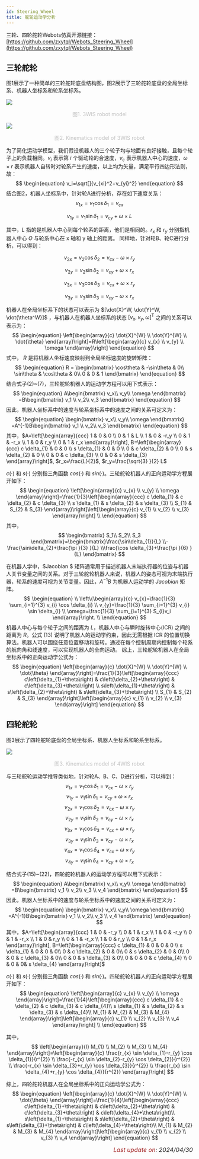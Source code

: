 ```yaml
---
id: Steering_Wheel
title: 舵轮运动学分析
---
```


三轮、四轮舵轮Webots仿真开源链接：[https://github.com/zxytql/Webots_Steering_Wheel](https://github.com/zxytql/Webots_Steering_Wheel)

## 三轮舵轮

图1展示了一种简单的三轮舵轮底盘结构图，图2展示了三轮舵轮底盘的全局坐标系、机器人坐标系和轮系坐标系。

![](../assets/Steering_Wheel_Kinematics/1.jpg)

<center> <font font-size="14px"><font color = "#c0c0c0">图1. 3WIS robot model </font></font></center> 

![](../assets/Steering_Wheel_Kinematics/2.jpg)

<center> <font font-size="14px"><font color = "#c0c0c0">图2. Kinematics model of 3WIS robot </font></font></center> 

为了简化运动学模型，我们假设机器人的三个轮子均与地面有良好接触，且每个轮子上的负载相同。$v_i$ 表示第 $i$ 个驱动轮的合速度，$v_c$ 表示机器人中心的速度，$\omega \times r$ 表示机器人自转时对轮系产生的速度，以上均为矢量，满足平行四边形法则，故：
$$
\begin{equation} v_i=\sqrt[]{v_{xi}^2+v_{yi}^2} \end{equation}
$$
结合图2，机器人坐标系中，针对轮A进行分析，存在如下速度关系：
$$
\begin{equation} v_{1x}= v_1\cos\delta _1=v_{cx} \end{equation}
$$

$$
\begin{equation} v_{1y}= v_1\sin\delta _1=v_{cy}+\omega \times L \end{equation}
$$


其中，$L$ 指的是机器人中心到每个轮系的距离，他们是相同的。$r_x$ 和 $r_y$ 分别指机器人中心 $O$ 与轮系中心在 x 轴和 y 轴上的距离。
同样地，针对轮B、轮C进行分析，可以得到：

$$
\begin{equation} v_{2x}= v_2\cos\delta _2=v_{cx}-\omega \times r_y \end{equation}
$$

$$
\begin{equation} v_{2y}= v_2\sin\delta _2=v_{cy}+\omega \times r_x \end{equation}
$$

$$
\begin{equation} v_{3x}= v_3\cos\delta _3=v_{cx}+\omega \times r_y \end{equation}
$$

$$
\begin{equation} v_{3y}= v_3\sin\delta _3=v_{cy}-\omega \times r_x \end{equation}
$$

机器人在全局坐标系下的状态可以表示为 $[\dot{X}^W, \dot{Y}^W, \dot{\theta^W}]$ ，与机器人在机器人坐标系的状态 $[v_x,v_y,\omega ]^\mathrm{T}$ 之间的关系可以表示为：
$$
\begin{equation} \left[\begin{array}{c}
\dot{X}^{W} \\
\dot{Y}^{W} \\
\dot{\theta}
\end{array}\right]=R\left[\begin{array}{c}
v_{x} \\
v_{y} \\
\omega
\end{array}\right] \end{equation}
$$
式中， $R$ 是将机器人坐标速度映射到全局坐标速度的旋转矩阵：
$$
\begin{equation} R = \begin{bmatrix}
 \cos\theta  & -\sin\theta  & 0\\
 \sin\theta  & \cos\theta  & 0\\
 0 & 0 & 1
\end{bmatrix} \end{equation}
$$
结合式子(2)~(7)，三轮舵轮机器人的运动学方程可以用下式表示：
$$
\begin{equation} A\begin{bmatrix}
 v_x\\
 v_y\\
\omega 
\end{bmatrix} =B\begin{bmatrix}
v_1 \\
 v_2\\
v_3
\end{bmatrix} \end{equation}
$$
因此，机器人坐标系中的速度与轮系坐标系中的速度之间的关系可定义为：
$$
\begin{equation} \begin{bmatrix}
 v_x\\
 v_y\\
\omega 
\end{bmatrix} =A^{-1}B\begin{bmatrix}
v_1 \\
 v_2\\
v_3
\end{bmatrix} \end{equation}
$$
其中，$A=\left[\begin{array}{ccc}
1 & 0 & 0 \\
0 & 1 & L \\
1 & 0 & -r_y \\
0 & 1 & -r_x \\
1 & 0 & r_y \\
0 & 1 & r_x
\end{array}\right], B=\left[\begin{array}{ccc}
c \delta_{1} & 0 & 0 \\
s \delta_{1} & 0 & 0 \\
0 & c \delta_{2} & 0 \\
0 & s \delta_{2} & 0 \\
0 & 0 & c \delta_{3} \\
0 & 0 & s \delta_{3}
\end{array}\right]$, $r_x=\frac{L}{2}$, $r_y=\frac{\sqrt{3} }{2} L$


$c(·)$ 和 $s(·)$ 分别指三角函数 $cos(·)$ 和 $sin(·)$。三轮舵轮机器人的正向运动学方程展开如下：
$$
\begin{equation} \left[\begin{array}{c}
v_{x} \\
v_{y} \\
\omega
\end{array}\right]=\frac{1}{3}\left[\begin{array}{ccc}
c \delta_{1} & c \delta_{2} & c \delta_{3} \\
s \delta_{1} & s \delta_{2} & s \delta_{3} \\
S_{1} & S_{2} & S_{3}
\end{array}\right]\left[\begin{array}{c}
v_{1} \\
v_{2} \\
v_{3}
\end{array}\right] \\ \end{equation}
$$
其中，
$$
\begin{bmatrix}
 S_1\\
 S_2\\
S_3
\end{bmatrix}=\begin{bmatrix}\frac{\sin\delta_{1}}{L}
 \\-\frac{\sin\delta_{2}+\frac{\pi }{3} }{L}
 \\\frac{\cos \delta_{3}+\frac{\pi }{6} }{L}
\end{bmatrix}
$$

在机器人学中，$Jacobian $ 矩阵通常用于描述机器人末端执行器的位姿与机器人关节变量之间的关系。对于三轮舵轮机器人来说，机器人的姿态可视为末端执行器，轮系的速度可视为关节变量。因此，$A^{-1} B$ 为机器人运动学的 $Jacobian$ 矩阵。
$$
\begin{equation} \\
\left\{\begin{array}{c}
v_{x}=\frac{1}{3} \sum_{i=1}^{3} v_{i} \cos \delta_{i} \\
v_{y}=\frac{1}{3} \sum_{i=1}^{3} v_{i} \sin \delta_{i} \\
\omega=\frac{1}{3} \sum_{i=1}^{3} S_{i}v_i
\end{array}\right. \\ \end{equation}
$$
机器人中心与每个轮子之间的距离为 $L$，机器人中心与瞬时旋转中心(ICR) 之间的距离为 $R$。公式 (13) 说明了机器人的运动学约束，因此无需根据 ICR 的位置切换算法。机器人可以围绕任意位置移动和旋转。通过在每个控制周期内控制每个轮系的航向角和线速度，可以实现机器人的全向运动。
综上，三轮舵轮机器人在全局坐标系中的正向运动学公式为：
$$
\begin{equation} \left[\begin{array}{c}
\dot{X}^{W} \\
\dot{Y}^{W} \\
\dot{\theta}
\end{array}\right]=\frac{1}{3}\left[\begin{array}{ccc}
c\left(\delta_{1}+\theta\right) & c\left(\delta_{2}+\theta\right) & c\left(\delta_{3}+\theta\right) \\
s\left(\delta_{1}+\theta\right) & s\left(\delta_{2}+\theta\right) & s\left(\delta_{3}+\theta\right) \\
S_{1} & S_{2} & S_{3}
\end{array}\right]\left[\begin{array}{c}
v_{1} \\
v_{2} \\
v_{3}
\end{array}\right] \end{equation}
$$

## 四轮舵轮

图3展示了四轮舵轮底盘的全局坐标系、机器人坐标系和轮系坐标系。

![](../assets/Steering_Wheel_Kinematics/3.jpg)

<center> <font font-size="14px"><font color = "#c0c0c0">图3. Kinematics model of 4WIS robot </font></font></center> 

与三轮舵轮运动学推导类似地，针对轮A、B、C、D进行分析，可以得到：
$$
\begin{equation} v_{1x}= v_1\cos\delta _1 = v_{cx}-\omega \times r_y \end{equation}
$$
$$
\begin{equation} v_{1y}= v_1\sin\delta _1 = v_{cy}+\omega \times r_x \end{equation}
$$
$$
\begin{equation} v_{2x}= v_1\cos\delta _2 = v_{cx}-\omega \times r_y \end{equation}
$$
$$
\begin{equation} v_{2y}= v_1\sin\delta _2 = v_{cy}-\omega \times r_x \end{equation}
$$
$$
\begin{equation} v_{3x}= v_1\cos\delta _3 = v_{cx}+\omega \times r_y \end{equation}
$$
$$
\begin{equation} v_{3y}= v_1\sin\delta _3 = v_{cy}-\omega \times r_x \end{equation}
$$
$$
\begin{equation} v_{4x}= v_1\cos\delta _4 = v_{cx}+\omega \times r_y \end{equation}
$$
$$
\begin{equation} v_{4y}= v_1\sin\delta _4 = v_{cy}+\omega \times r_x \end{equation}
$$

结合式子(15)~(22)，四轮舵轮机器人的运动学方程可以用下式表示：
$$
\begin{equation} A\begin{bmatrix}
 v_x\\
 v_y\\
\omega 
\end{bmatrix} =B\begin{bmatrix}
v_1 \\
 v_2\\
v_3 \\
v_4
\end{bmatrix} \end{equation}
$$
因此，机器人坐标系中的速度与轮系坐标系中的速度之间的关系可定义为：
$$
\begin{equation} \begin{bmatrix}
 v_x\\
 v_y\\
\omega 
\end{bmatrix} =A^{-1}B\begin{bmatrix}
v_1 \\
 v_2\\
v_3 \\
v_4
\end{bmatrix} \end{equation}
$$
其中，$A=\left[\begin{array}{ccc}
1 & 0 & -r_y \\
0 & 1 & r_x \\
1 & 0 & -r_y \\
0 & 1 & -r_x \\
1 & 0 & r_y \\
0 & 1 & -r_x \\
1 & 0 & r_y \\
0 & 1 & r_x
\end{array}\right], B=\left[\begin{array}{ccc}
c \delta_{1} & 0 & 0 & 0 \\
s \delta_{1} & 0 & 0 & 0\\
0 & c \delta_{2} & 0 & 0\\
0 & s \delta_{2} & 0 & 0\\
0 & 0 & c \delta_{3} & 0\\
0 & 0 & s \delta_{3} & 0\\
0 & 0 & 0 & c \delta_{4} \\
0 & 0 & 0& s \delta_{4}
\end{array}\right]$

$c(·)$ 和 $s(·)$ 分别指三角函数 $cos(·)$ 和 $sin(·)$。四轮舵轮机器人的正向运动学方程展开如下：
$$
\begin{equation} \left[\begin{array}{c}
v_{x} \\
v_{y} \\
\omega
\end{array}\right]=\frac{1}{4}\left[\begin{array}{ccc}
c \delta_{1} & c \delta_{2} & c \delta_{3} & c \delta_{4}\\
s \delta_{1} & s \delta_{2} & s \delta_{3} & s \delta_{4}\\
M_{1} & M_{2} & M_{3} & M_{4}
\end{array}\right]\left[\begin{array}{c}
v_{1} \\
v_{2} \\
v_{3} \\
v_4
\end{array}\right] \\ \end{equation}
$$

其中，
$$
\left[\begin{array}{l}
M_{1} \\
M_{2} \\
M_{3} \\
M_{4}
\end{array}\right]=\left[\begin{array}{c}
\frac{r_{x} \sin \delta_{1}-r_{y} \cos \delta_{1}}{r^{2}} \\
\frac{-r_{x} \sin \delta_{2}-r_{y} \cos \delta_{2}}{r^{2}} \\
\frac{-r_{x} \sin \delta_{3}+r_{y} \cos \delta_{3}}{r^{2}} \\
\frac{r_{x} \sin \delta_{4}+r_{y} \cos \delta_{4}}{r^{2}}
\end{array}\right]
$$

综上，四轮舵轮机器人在全局坐标系中的正向运动学公式为：
$$
\begin{equation} \left[\begin{array}{c}
\dot{X}^{W} \\
\dot{Y}^{W} \\
\dot{\theta}
\end{array}\right]=\frac{1}{4}\left[\begin{array}{ccc}
c\left(\delta_{1}+\theta\right) & c\left(\delta_{2}+\theta\right) & c\left(\delta_{3}+\theta\right) & c\left(\delta_{4}+\theta\right)\\
s\left(\delta_{1}+\theta\right) & s\left(\delta_{2}+\theta\right) & s\left(\delta_{3}+\theta\right) & c\left(\delta_{4}+\theta\right)\\
M_{1} & M_{2} & M_{3} & M_{4}
\end{array}\right]\left[\begin{array}{c}
v_{1} \\
v_{2} \\
v_{3} \\
v_4
\end{array}\right] \end{equation}
$$

<p align="right"><i> <font size="3"><font color = "brown">Last update on</font>: 2024/04/30 </font></i></p>
